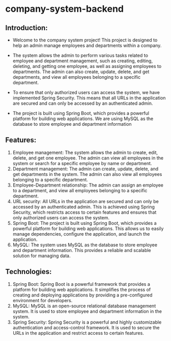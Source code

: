 # company-system-backend
## Introduction:
- Welcome to the company system project! This project is designed to help an admin manage employees and departments within a company.
- The system allows the admin to perform various tasks related to employee and department management, such as creating, editing, deleting, and getting one employee, as well as assigning employees to departments. The admin can also create, update, delete, and get departments, and view all employees belonging to a specific department.
- To ensure that only authorized users can access the system, we have implemented Spring Security. This means that all URLs in the application are secured and can only be accessed by an authenticated admin.

- The project is built using Spring Boot, which provides a powerful platform for building web applications. We are using MySQL as the database to store employee and department information

## Features: 
1. Employee management: The system allows the admin to create, edit, delete, and get one employee. The admin can view all employees in the system or search for a specific employee by name or department. 
2. Department management: The admin can create, update, delete, and get departments in the system. The admin can also view all employees belonging to a specific department.
3. Employee-Department relationship: The admin can assign an employee to a department, and view all employees belonging to a specific department.
4. URL security: All URLs in the application are secured and can only be accessed by an authenticated admin. This is achieved using Spring Security, which restricts access to certain features and ensures that only authorized users can access the system.
5. Spring Boot: The project is built using Spring Boot, which provides a powerful platform for building web applications. This allows us to easily manage dependencies, configure the application, and launch the application.
6. MySQL: The system uses MySQL as the database to store employee and department information. This provides a reliable and scalable solution for managing data.

## Technologies:
1. Spring Boot: Spring Boot is a powerful framework that provides a platform for building web applications. It simplifies the process of creating and deploying applications by providing a pre-configured environment for developers.
2. MySQL: MySQL is an open-source relational database management system. It is used to store employee and department information in the system.
3. Spring Security: Spring Security is a powerful and highly customizable authentication and access-control framework. It is used to secure the URLs in the application and restrict access to certain features.
